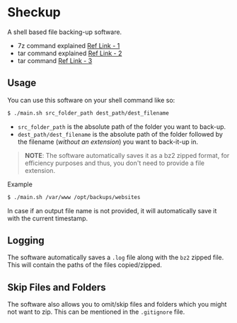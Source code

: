 # Sheckup

A shell based file backing-up software.

- 7z command explained [Ref Link - 1](https://www.howtoforge.com/tutorial/how-to-install-and-use-7zip-file-archiver-on-ubuntu-linux/)
- tar command explained [Ref Link - 2](https://www.howtoforge.com/tutorial/linux-tar-command/)
- tar command [Ref Link - 3](http://www.gnu.org/software/tar/manual/html_node/file.html#SEC107)


## Usage

You can use this software on your shell command like so:

```sh
$ ./main.sh src_folder_path dest_path/dest_filename
```

- `src_folder_path` is the absolute path of the folder you want to back-up.
- `dest_path/dest_filename` is the absolute path of the folder followed by the filename (*without an extension*) you want to back-it-up in.

> **NOTE**: The software automatically saves it as a bz2 zipped format, for efficiency purposes and thus, you don't need to
provide a file extension.

Example

```sh
$ ./main.sh /var/www /opt/backups/websites
```

In case if an output file name is not provided, it will automatically save it with the current timestamp.

## Logging

The software automatically saves a `.log` file along with the `bz2` zipped file. This will
contain the paths of the files copied/zipped.

## Skip Files and Folders

The software also allows you to omit/skip files and folders which you might not want to zip. This
can be mentioned in the `.gitignore` file.
